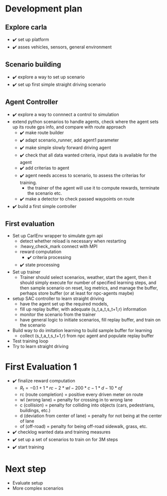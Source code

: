 # Development plan
## Explore carla 
- :heavy_check_mark: set up platform
- :heavy_check_mark: asses vehicles, sensors, general environment

## Scenario building
- :heavy_check_mark: explore a way to set up scenario
- :heavy_check_mark: set up first simple straight driving scenario

## Agent Controller
- :heavy_check_mark: explore a way to connnect a control to simulation
- extend python scenarios to handle agents, check where the agent sets up its route gps info, and compare with route approach
    - :heavy_check_mark: make route builder
    - :heavy_check_mark: adapt scenario_runner, add agent1 parameter
    - :heavy_check_mark: make simple slowly forward driving agent
    - :heavy_check_mark: check that all data wanted criteria, input data is available for the agent
    - :heavy_check_mark: add criterias to agent
    - :heavy_check_mark: agent needs access to scenario, to assess the criterias for training.
        - the trainer of the agent will use it to compute rewards, terminate the scenario etc.
    - :heavy_check_mark: make a detector to check passed waypoints on route
- :heavy_check_mark: build a first simple controller 

## First evaluation
- Set up CarlEnv wrapper to simulate gym api 
    - detect whether reload is necessary when restarting 
    - :heavy_check_mark connect with MPI 
    - reward computation
        - :heavy_check_mark: criteria processing
    - :heavy_check_mark: state processing 
- Set up trainer
    - Trainer should select scenarios, weather, start the agent, then it should simply execute for number of specified learning steps, and then sample scenario on reset, log metrics, and manage the buffer, perhaps store buffer (or at least for npc-agents maybe) 
- setup SAC controller to learn straight driving
    - have the agent set up the required models, 
    - fill up replay buffer, with adequate (s_t,a_t,s_t+1,r) information
    - monitor the scenario from the trainer 
    - have general logic to initiate scenarios, fill replay buffer, and train on the scenario
- Build way to do imitation learning to build sample buffer for learning 
    - collect (s_t,a_t,s_t+1,r) from npc agent and populate replay buffer
- Test training loop
- Try to learn straight driving

# First Evaluation 1
- :heavy_check_mark: finalize reward computation
    - $R_t = -0.1 + 1*rc - 2*wl - 200*c -1*d - 10*of$
    - rc (route completion) = positive every driven meter on route
    - wl (wrong lane) = penalty for crossing in to wrong lane 
    - c (collision) = penalty for colliding into objects (cars, pedestrians, buildings, etc.)
    - d (deviation from center of lane) = penalty for not being at the center of lane 
    - of (off-road) = penalty for being off-road sidewalk, grass, etc.
- :heavy_check_mark: checklog wanted data and training measures
- :heavy_check_mark: set up a set of scenarios to train on for 3M steps
- :heavy_check_mark: start training 

# Next step
- Evaluate setup
- More complex scenarios